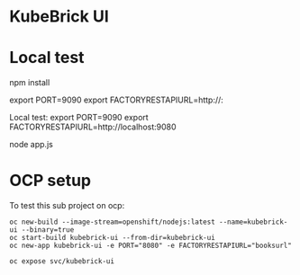 # KubeBrick UI

# Local test

npm install

export PORT=9090
export FACTORYRESTAPIURL=http://<HOST>:<PORT>

Local test:
export PORT=9090
export FACTORYRESTAPIURL=http://localhost:9080


node app.js

# OCP setup
To test this sub project on ocp:



```
oc new-build --image-stream=openshift/nodejs:latest --name=kubebrick-ui --binary=true
oc start-build kubebrick-ui --from-dir=kubebrick-ui 
oc new-app kubebrick-ui -e PORT="8080" -e FACTORYRESTAPIURL="booksurl"
```

```
oc expose svc/kubebrick-ui
```